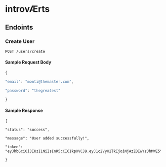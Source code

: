 # introvÆrts

## Endoints

### Create User

``POST /users/create``

#### Sample Request Body

```javascript
{

"email": "monti@themaster.com",

"password": "thegreatest"

}
```

#### Sample Response

```
{

"status": "success",

"message": "User added successfully!",

"token": "eyJhbGciOiJIUzI1NiIsInR5cCI6IkpXVCJ9.eyJ1c2VyX2lkIjoiNjAzZDIwYzJhMWE5YjFjOTMyNGY5MWQwIiwiaWF0IjoxNjE0NjE4ODE4fQ.Ao5RONE2c0YRaZ848uKBmqMpNSBKi56KmOlAV2m5y4Q"

}
```
